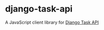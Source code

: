 # django-task-api

A JavaScript client library for [Django Task API](https://github.com/nikmolnar/django-task-api)
